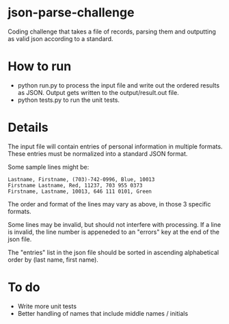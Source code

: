 json-parse-challenge
====================

Coding challenge that takes a file of records, parsing them and outputting as valid json according to a standard.


How to run
====================

* python run.py to process the input file and write out the ordered results as JSON. Output gets written to the output/result.out file.
* python tests.py to run the unit tests.


Details
====================

The input file will contain entries of personal information in multiple formats. These entries must be normalized into a standard JSON format.

Some sample lines might be:

    Lastname, Firstname, (703)-742-0996, Blue, 10013
    Firstname Lastname, Red, 11237, 703 955 0373
    Firstname, Lastname, 10013, 646 111 0101, Green

The order and format of the lines may vary as above, in those 3 specific formats.

Some lines may be invalid, but should not interfere with processing. If a line is invalid, the line number is appeneded to an "errors" key at the end of the json file.

The "entries" list in the json file should be sorted in ascending alphabetical order by (last name, first name).


To do
====================
* Write more unit tests
* Better handling of names that include middle names / initials
